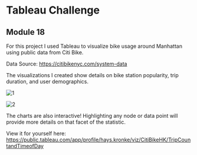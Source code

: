 # Tableau Challenge
## Module 18

For this project I used Tableau to visualize bike usage around Manhattan using public data from Citi Bike.

Data Source: https://citibikenyc.com/system-data

The visualizations I created show details on bike station popularity, trip duration, and user demographics.

![1](https://github.com/hdkronke/tableau/assets/117773492/4206192d-11e6-4f25-b081-095100c8d1a7)

![2](https://github.com/hdkronke/tableau/assets/117773492/afca1bdc-a380-4d7f-8086-22d336c8abfb)

The charts are also interactive! Highlighting any node or data point will provide more details on that facet of the statistic.

View it for yourself here: https://public.tableau.com/app/profile/hays.kronke/viz/CitiBikeHK/TripCountandTimeofDay
